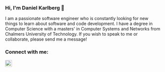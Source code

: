### Hi, I'm Daniel Karlberg 👋

I am a passionate software engineer who is constantly looking for new things to learn about software and code development. I have a degree in Computer Science with a masters' in Computer Systems and Networks from Chalmers University of Technology. If you wish to speak to me or collaborate, please send me a message!

</details>

### Connect with me: 
[<img alt="codeSTACKr | LinkedIn" width="22px" src="https://cdn.jsdelivr.net/npm/simple-icons@v3/icons/linkedin.svg" />][linkedin]

[linkedin]: https://www.linkedin.com/in/danielaagekarlberg/
